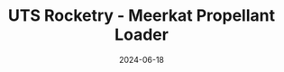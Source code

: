 ---
title: 'UTS Rocketry - Meerkat Propellant Loader'
date: 2024-06-18
draft: false
cover:
    image : "projects/meerkat-propellant/mid-fire.png"
---